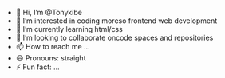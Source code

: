 - 👋 Hi, I’m @Tonykibe
- 👀 I’m interested in coding moreso frontend web development
- 🌱 I’m currently learning html/css
- 💞️ I’m looking to collaborate oncode spaces and repositories
- 📫 How to reach me ...
- 😄 Pronouns: straight
- ⚡ Fun fact: ...

<!---
Tonykibe/Tonykibe is a ✨ special ✨ repository because its `README.md` (this file) appears on your GitHub profile.
You can click the Preview link to take a look at your changes.
--->

